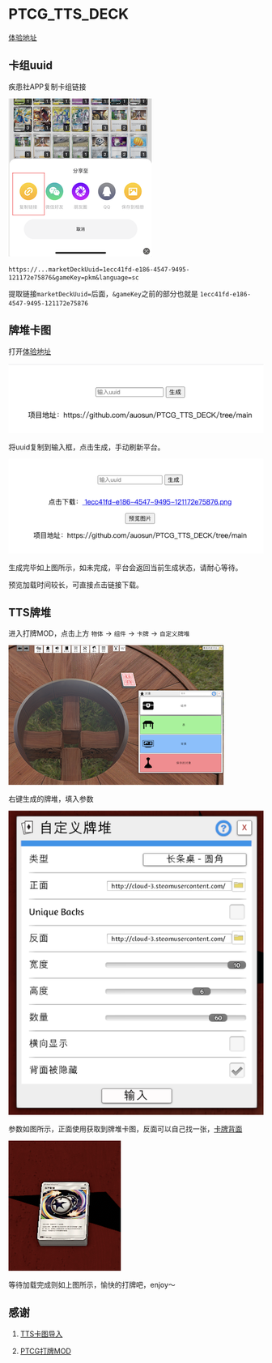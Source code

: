 # PTCG_TTS_DECK

[体验地址](https://ptcgttsdeck--jzysuzhou.repl.co/) 

## 卡组uuid

疾患社APP复制卡组链接

![](img/link.png)

```
https://...marketDeckUuid=1ecc41fd-e186-4547-9495-121172e75876&gameKey=pkm&language=sc
```

提取链接`marketDeckUuid=`后面，`&gameKey`之前的部分也就是 `1ecc41fd-e186-4547-9495-121172e75876`

## 牌堆卡图

打开[体验地址](https://ptcgttsdeck--jzysuzhou.repl.co/) 

![](img/try.png)

将uuid复制到输入框，点击生成，手动刷新平台。

![](img/success.png)

生成完毕如上图所示，如未完成，平台会返回当前生成状态，请耐心等待。

预览加载时间较长，可直接点击链接下载。

## TTS牌堆

进入打牌MOD，点击上方 `物体` -> `组件` -> `卡牌` -> `自定义牌堆` 

![](img/assembly.png)

右键生成的牌堆，填入参数

![](img/cards.png)

参数如图所示，正面使用获取到牌堆卡图，反面可以自己找一张，[卡牌背面](img/reverse_card.jpg)

![](img/deck.png)

等待加载完成则如上图所示，愉快的打牌吧，enjoy～

## 感谢

1. [TTS卡图导入](https://www.bilibili.com/video/BV1cL4y1M7YE/?spm_id_from=333.880.my_history.page.click&vd_source=a09813c441d8c38191c5ae13876a8772)

2. [PTCG打牌MOD](https://steamcommunity.com/sharedfiles/filedetails/?id=2899827555)
